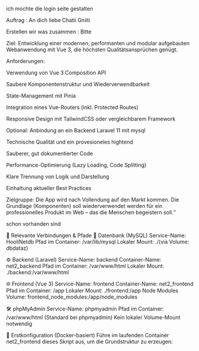 ich mochte die login seite gestalten




Auftrag                         :           An dich liebe Chatii Gniiti

Erstellen wir was zusammen      :         Bitte                                         

Ziel:
Entwicklung einer modernen, performanten und modular aufgebauten Webanwendung mit Vue 3, die höchsten Qualitätsansprüchen genügt.

Anforderungen:

Verwendung von Vue 3 Composition API

Saubere Komponentenstruktur und Wiederverwendbarkeit

State-Management mit Pinia

Integration eines Vue-Routers (inkl. Protected Routes)

Responsive Design mit TailwindCSS oder vergleichbarem Framework

Optional: Anbindung an ein Backend Laravel 11 mit mysql

Technische Qualität und ein provesioneles hightend 

Sauberer, gut dokumentierter Code

Performance-Optimierung (Lazy Loading, Code Splitting)

Klare Trennung von Logik und Darstellung

Einhaltung aktueller Best Practices

Zielgruppe:
Die App wird nach Vollendung auf den Markt kommen. Die Grundlage (Komponenten) soll wiederverwendet werden für ein professionelles Produkt im Web – das die Menschen begeistern soll.“

  schon vorhanden sind 

🔗 Relevante Verbindungen & Pfade
🐘 Datenbank (MySQL)
Service-Name: HooliNetdb
Pfad im Container: /var/lib/mysql
Lokaler Mount: ./(via Volume: dbdataz)

⚙️ Backend (Laravel)
Service-Name: backend
Container-Name: net2_backend
Pfad im Container: /var/www/html
Lokaler Mount: ./backend:/var/www/html

🌐 Frontend (Vue 3)
Service-Name: frontend
Container-Name: net2_frontend
Pfad im Container: /app
Lokaler Mount: ./frontend:/app
Node Modules Volume: frontend_node_modules:/app/node_modules

🛠️ phpMyAdmin
Service-Name: phpmyadmin
Pfad im Container: /var/www/html (Standard bei phpmyadmin)
Kein lokaler Volume-Mount notwendig



🔧 Erstkonfiguration (Docker-basiert)
Führe im laufenden Container net2_frontend dieses Skript aus, um die Grundstruktur zu erzeugen:
